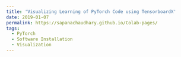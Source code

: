 ```yaml
---
title: 'Visualizing Learning of PyTorch Code using TensorboardX'
date: 2019-01-07
permalink: https://sapanachaudhary.github.io/Colab-pages/
tags:
  - PyTorch 
  - Software Installation 
  - Visualization 
---
```



